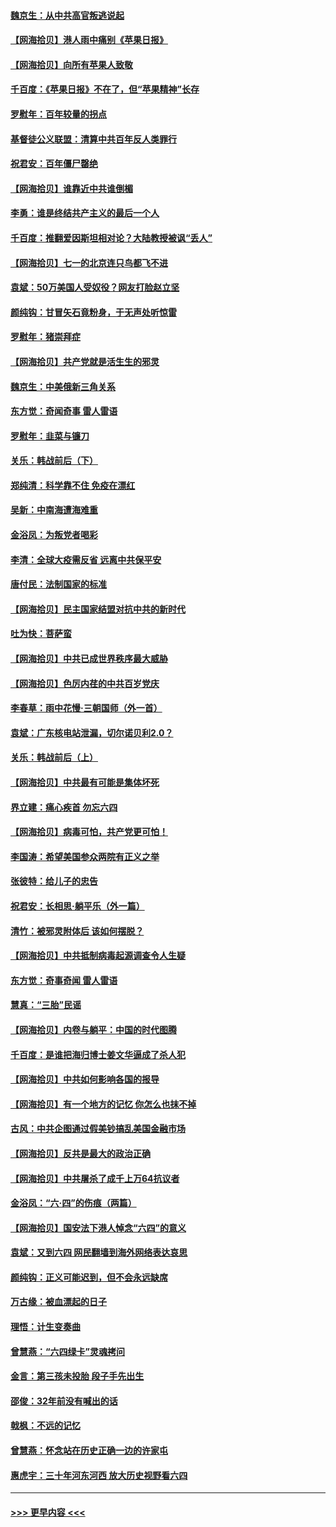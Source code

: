 #### [魏京生：从中共高官叛逃说起](../pages/nsc993/n13048997.md?t=06271001) 
#### [【网海拾贝】港人雨中痛别《苹果日报》](../pages/nsc993/n13048941.md?t=06271001) 
#### [【网海拾贝】向所有苹果人致敬](../pages/nsc993/n13046795.md?t=06271001) 
#### [千百度：《苹果日报》不在了，但“苹果精神”长存](../pages/nsc993/n13046703.md?t=06271001) 
#### [罗慰年：百年较量的拐点](../pages/nsc993/n13046542.md?t=06271001) 
#### [基督徒公义联盟：清算中共百年反人类罪行](../pages/nsc993/n13046499.md?t=06271001) 
#### [祝君安：百年僵尸罄绝](../pages/nsc993/n13045595.md?t=06271001) 
#### [【网海拾贝】谁靠近中共谁倒楣](../pages/nsc993/n13044667.md?t=06271001) 
#### [李勇：谁是终结共产主义的最后一个人](../pages/nsc993/n13044397.md?t=06271001) 
#### [千百度：推翻爱因斯坦相对论？大陆教授被讽“丢人”](../pages/nsc993/n13043908.md?t=06271001) 
#### [【网海拾贝】七一的北京连只鸟都飞不进](../pages/nsc993/n13041377.md?t=06271001) 
#### [袁斌：50万美国人受奴役？网友打脸赵立坚](../pages/nsc993/n13041330.md?t=06271001) 
#### [颜纯钩：甘冒矢石竟粉身，于无声处听惊雷](../pages/nsc993/n13041140.md?t=06271001) 
#### [罗慰年：猪崇拜症](../pages/nsc993/n13041071.md?t=06271001) 
#### [【网海拾贝】共产党就是活生生的邪灵](../pages/nsc993/n13036627.md?t=06271001) 
#### [魏京生：中美俄新三角关系](../pages/nsc993/n13035986.md?t=06271001) 
#### [东方觉：奇闻奇事 雷人雷语](../pages/nsc993/n13035878.md?t=06271001) 
#### [罗慰年：韭菜与镰刀](../pages/nsc993/n13034374.md?t=06271001) 
#### [关乐：韩战前后（下）](../pages/nsc993/n13034113.md?t=06271001) 
#### [郑纯清：科学靠不住 免疫在漂红](../pages/nsc993/n13034093.md?t=06271001) 
#### [吴新：中南海遭海难重](../pages/nsc993/n13034084.md?t=06271001) 
#### [金浴凤：为叛党者喝彩](../pages/nsc993/n13034058.md?t=06271001) 
#### [李清：全球大疫需反省 远离中共保平安](../pages/nsc993/n13033784.md?t=06271001) 
#### [唐付民：法制国家的标准](../pages/nsc993/n13032944.md?t=06271001) 
#### [【网海拾贝】民主国家结盟对抗中共的新时代](../pages/nsc993/n13031717.md?t=06271001) 
#### [吐为快：菩萨蛮](../pages/nsc993/n13030033.md?t=06271001) 
#### [【网海拾贝】中共已成世界秩序最大威胁](../pages/nsc993/n13028138.md?t=06271001) 
#### [【网海拾贝】色厉内荏的中共百岁党庆](../pages/nsc993/n13025582.md?t=06271001) 
#### [李春草：雨中花慢‧三朝国师（外一首）](../pages/nsc993/n13025567.md?t=06271001) 
#### [袁斌：广东核电站泄漏，切尔诺贝利2.0？](../pages/nsc993/n13025475.md?t=06271001) 
#### [关乐：韩战前后（上）](../pages/nsc993/n13025387.md?t=06271001) 
#### [【网海拾贝】中共最有可能是集体坏死](../pages/nsc993/n13023101.md?t=06271001) 
#### [界立建：痛心疾首 勿忘六四](../pages/nsc993/n13022339.md?t=06271001) 
#### [【网海拾贝】病毒可怕，共产党更可怕！](../pages/nsc993/n13020728.md?t=06271001) 
#### [李国涛：希望美国参众两院有正义之举](../pages/nsc993/n13020674.md?t=06271001) 
#### [张彼特：给儿子的忠告](../pages/nsc993/n13018934.md?t=06271001) 
#### [祝君安：长相思‧躺平乐（外一篇）](../pages/nsc993/n13018923.md?t=06271001) 
#### [清竹：被邪灵附体后 该如何摆脱？](../pages/nsc993/n13018877.md?t=06271001) 
#### [【网海拾贝】中共抵制病毒起源调查令人生疑](../pages/nsc993/n13017785.md?t=06271001) 
#### [东方觉：奇事奇闻 雷人雷语](../pages/nsc993/n13017577.md?t=06271001) 
#### [慧真：“三胎”民谣](../pages/nsc993/n13017394.md?t=06271001) 
#### [【网海拾贝】内卷与躺平：中国的时代图腾](../pages/nsc993/n13016128.md?t=06271001) 
#### [千百度：是谁把海归博士姜文华逼成了杀人犯](../pages/nsc993/n13015218.md?t=06271001) 
#### [【网海拾贝】中共如何影响各国的报导](../pages/nsc993/n13012599.md?t=06271001) 
#### [【网海拾贝】有一个地方的记忆 你怎么也抹不掉](../pages/nsc993/n13009802.md?t=06271001) 
#### [古风：中共企图通过假美钞搞乱美国金融市场](../pages/nsc993/n13009626.md?t=06271001) 
#### [【网海拾贝】反共是最大的政治正确](../pages/nsc993/n13007051.md?t=06271001) 
#### [【网海拾贝】中共屠杀了成千上万64抗议者](../pages/nsc993/n13002713.md?t=06271001) 
#### [金浴凤：“六·四”的伤痕（两篇）](../pages/nsc993/n13001719.md?t=06271001) 
#### [【网海拾贝】国安法下港人悼念“六四”的意义](../pages/nsc993/n13001039.md?t=06271001) 
#### [袁斌：又到六四 网民翻墙到海外网络表达哀思](../pages/nsc993/n13000995.md?t=06271001) 
#### [颜纯钩：正义可能迟到，但不会永远缺席](../pages/nsc993/n13000920.md?t=06271001) 
#### [万古缘：被血漂起的日子](../pages/nsc993/n13000914.md?t=06271001) 
#### [理悟：计生变奏曲](../pages/nsc993/n13000414.md?t=06271001) 
#### [曾慧燕：“六四绿卡”灵魂拷问](../pages/nsc993/n13000277.md?t=06271001) 
#### [金言：第三孩未投胎 段子手先出生](../pages/nsc993/n13000215.md?t=06271001) 
#### [邵俊：32年前没有喊出的话](../pages/nsc993/n13000181.md?t=06271001) 
#### [戟枫：不远的记忆](../pages/nsc993/n13000121.md?t=06271001) 
#### [曾慧燕：怀念站在历史正确一边的许家屯](../pages/nsc993/n13000073.md?t=06271001) 
#### [惠虎宇：三十年河东河西 放大历史视野看六四](../pages/nsc993/n13000018.md?t=06271001) 

----
#### [ >>> 更早内容 <<< ](../indexes/nsc993-earlier.md)
